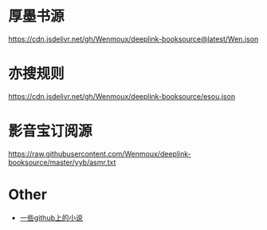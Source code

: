 # 厚墨书源
https://cdn.jsdelivr.net/gh/Wenmoux/deeplink-booksource@latest/Wen.json



# 亦搜规则
 https://cdn.jsdelivr.net/gh/Wenmoux/deeplink-booksource/esou.json

  
# 影音宝订阅源
https://raw.githubusercontent.com/Wenmoux/deeplink-booksource/master/yyb/asmr.txt



# Other
 - [一些github上的小说](https://github.com/Wenmoux/deeplink-booksource/blob/master/other/githubnovel.md)
